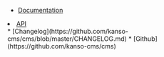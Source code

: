 <!-- _navbar.md -->
* [Documentation](/readme.md)
<li><a href="/api/4.1.0/index.html">API</a></li>
* [Changelog](https://github.com/kanso-cms/cms/blob/master/CHANGELOG.md)
* [Github](https://github.com/kanso-cms/cms)

